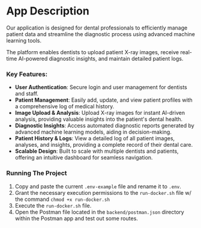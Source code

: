 # App Description
Our application is designed for dental professionals to efficiently manage patient data and streamline the diagnostic process using advanced machine learning tools.

The platform enables dentists to upload patient X-ray images, receive real-time AI-powered diagnostic insights, and maintain detailed patient logs.

### Key Features:

- **User Authentication**: Secure login and user management for dentists and staff.
- **Patient Management**: Easily add, update, and view patient profiles with a comprehensive log of medical history.
- **Image Upload & Analysis**: Upload X-ray images for instant AI-driven analysis, providing valuable insights into the patient's dental health.
- **Diagnostic Insights**: Access automated diagnostic reports generated by advanced machine learning models, aiding in decision-making.
- **Patient History & Logs**: View a detailed log of all patient images, analyses, and insights, providing a complete record of their dental care.
- **Scalable Design**: Built to scale with multiple dentists and patients, offering an intuitive dashboard for seamless navigation.

### Running The Project

1. Copy and paste the current `.env-example` file and rename it to `.env`.
2. Grant the necessary execution permissions to the `run-docker.sh` file w/ the command `chmod +x run-docker.sh`
3. Execute the `run-docker.sh` file.
4. Open the Postman file located in the `backend/postman.json` directory within the Postman app and test out some routes.

